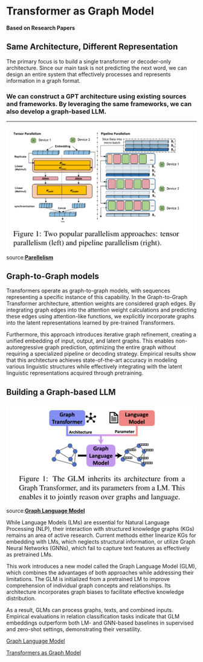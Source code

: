 # **Transformer as Graph Model**

**Based on Research Papers** <br>

## **Same Architecture, Different Representation**



The primary focus is to build a single transformer or decoder-only architecture. Since our main task is not predicting the next word, we can design an entire system that effectively processes and represents information in a graph format.

### **We can construct a GPT architecture using existing sources and frameworks. By leveraging the same frameworks, we can also develop a graph-based LLM.**
--- 

![LL](https://raw.githubusercontent.com/Vishnuprasadvbhat/redo_org/master/img/parallelism.png)
source:**[Parellelism](https://aclanthology.org/2024.naacl-industry.1.pdf)**

## **Graph-to-Graph models**

Transformers operate as graph-to-graph models, with sequences representing a specific instance of this capability. In the Graph-to-Graph Transformer architecture, attention weights are considered graph edges. By integrating graph edges into the attention weight calculations and predicting these edges using attention-like functions, we explicitly incorporate graphs into the latent representations learned by pre-trained Transformers.

Furthermore, this approach introduces iterative graph refinement, creating a unified embedding of input, output, and latent graphs. This enables non-autoregressive graph prediction, optimizing the entire graph without requiring a specialized pipeline or decoding strategy. Empirical results show that this architecture achieves state-of-the-art accuracy in modeling various linguistic structures while effectively integrating with the latent linguistic representations acquired through pretraining.



## **Building a Graph-based LLM**

![LL](https://raw.githubusercontent.com/Vishnuprasadvbhat/redo_org/master/img/graphlangmodel.png)
source:**[Graph Language Model](https://aclanthology.org/2024.acl-long.245.pdf)**

While Language Models (LMs) are essential for Natural Language Processing (NLP), their interaction with structured knowledge graphs (KGs) remains an area of active research. Current methods either linearize KGs for embedding with LMs, which neglects structural information, or utilize Graph Neural Networks (GNNs), which fail to capture text features as effectively as pretrained LMs.

This work introduces a new model called the Graph Language Model (GLM), which combines the advantages of both approaches while addressing their limitations. The GLM is initialized from a pretrained LM to improve comprehension of individual graph concepts and relationships. Its architecture incorporates graph biases to facilitate effective knowledge distribution.

As a result, GLMs can process graphs, texts, and combined inputs. Empirical evaluations in relation classification tasks indicate that GLM embeddings outperform both LM- and GNN-based baselines in supervised and zero-shot settings, demonstrating their versatility.

[Graph Language Model](https://aclanthology.org/2024.acl-long.245.pdf)

[Transformers as Graph Model](https://arxiv.org/pdf/2310.17936)





